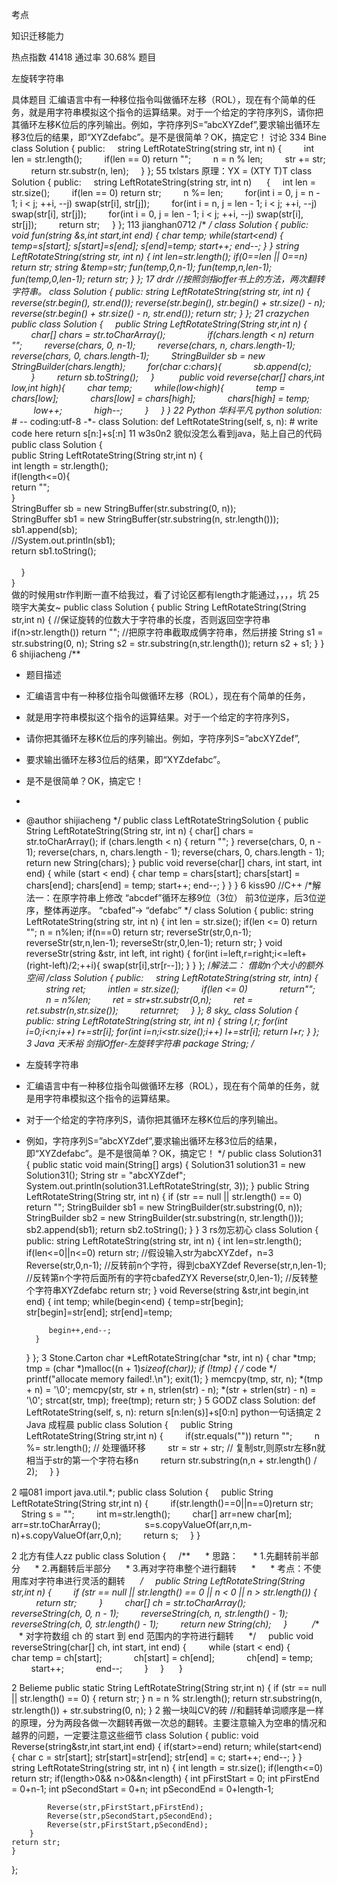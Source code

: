 考点    

知识迁移能力

热点指数    41418
通过率    30.68%
题目    

左旋转字符串


具体题目    汇编语言中有一种移位指令叫做循环左移（ROL），现在有个简单的任务，就是用字符串模拟这个指令的运算结果。对于一个给定的字符序列S，请你把其循环左移K位后的序列输出。例如，字符序列S=”abcXYZdef”,要求输出循环左移3位后的结果，即“XYZdefabc”。是不是很简单？OK，搞定它！
讨论    334
Bine
class Solution {
public:
    string LeftRotateString(string str, int n) {
        int len = str.length();
        if(len == 0) return "";
        n = n % len;
        str += str;
        return str.substr(n, len);
    }
};
55
txlstars
  原理：YX = (XTY
T)T
class Solution {
public:
    string LeftRotateString(string str, int n) 
    {
    	int len = str.size();
        if(len == 0) return str;
        n %= len;
        for(int i = 0, j = n - 1; i < j; ++i, --j) swap(str[i], str[j]);
        for(int i = n, j = len - 1; i < j; ++i, --j) swap(str[i], str[j]);
        for(int i = 0, j = len - 1; i < j; ++i, --j) swap(str[i], str[j]);
        return str;
    }
};
113
jianghan0712
	/*
	*/
	class Solution {
public:
    void fun(string &s,int start,int end)
    {
        char temp;
        while(start<end)
        {
            temp=s[start];
            s[start]=s[end];
            s[end]=temp;
            start++;
            end--;
        }
    }
    string LeftRotateString(string str, int n) {
        int len=str.length();
        if(0==len || 0==n)
            return str;
        string &temp=str;
        fun(temp,0,n-1);
        fun(temp,n,len-1);
        fun(temp,0,len-1);
        return str;
    }
};
17
drdr
//按照剑指offer书上的方法，两次翻转字符串。
class Solution {
public:
    string LeftRotateString(string str, int n) {
        reverse(str.begin(), str.end());
        reverse(str.begin(), str.begin() + str.size() - n);
        reverse(str.begin() + str.size() - n, str.end());
        return str;
    }
};
21
crazychen
public class Solution {
    public String LeftRotateString(String str,int n) {
        char[] chars = str.toCharArray();        
        if(chars.length < n) return ""; 
        reverse(chars, 0, n-1);
        reverse(chars, n, chars.length-1);
        reverse(chars, 0, chars.length-1);
        StringBuilder sb = new StringBuilder(chars.length);
        for(char c:chars){
            sb.append(c);
        }
        return sb.toString();
    }
    
    public void reverse(char[] chars,int low,int high){
        char temp;
        while(low<high){
            temp = chars[low];
            chars[low] = chars[high];
            chars[high] = temp;
            low++;
            high--;
        }
    }
}
22
Python
华科平凡
python solution: # -*- coding:utf-8 -*-
class Solution:
    def LeftRotateString(self, s, n):
        # write code here
        return s[n:]+s[:n]
11
w3s0n2
  貌似没怎么看到java，贴上自己的代码 
   public class Solution {  
public String LeftRotateString(String str,int n) {  
int length = str.length();  
if(length<=0){  
return "";  
}  
StringBuffer sb = new StringBuffer(str.substring(0,
    n));  
StringBuffer sb1 = new StringBuffer(str.substring(n,
    str.length()));  
sb1.append(sb);  
//System.out.println(sb1);  
return sb1.toString();  
             
       }  
   }  
  做的时候用str作判断一直不给我过，看了讨论区都有length才能通过，，，，坑 
25
晓宇大美女~
public class Solution {
    public String LeftRotateString(String str,int n) {
        //保证旋转的位数大于字符串的长度，否则返回空字符串
        if(n>str.length())
			return "";
        //把原字符串截取成俩字符串，然后拼接
        String s1 = str.substring(0, n);
		String s2 = str.substring(n,str.length());
		return s2 + s1;
    }
}
6
shijiacheng
/**
 * 题目描述
 * 汇编语言中有一种移位指令叫做循环左移（ROL），现在有个简单的任务，
 * 就是用字符串模拟这个指令的运算结果。对于一个给定的字符序列S，
 * 请你把其循环左移K位后的序列输出。例如，字符序列S=”abcXYZdef”,
 * 要求输出循环左移3位后的结果，即“XYZdefabc”。
 * 是不是很简单？OK，搞定它！
 *
 * @author shijiacheng
 */
public class LeftRotateStringSolution {
    public String LeftRotateString(String str, int n) {
        char[] chars = str.toCharArray();
        if (chars.length < n) {
            return "";
        }
        reverse(chars, 0, n - 1);
        reverse(chars, n, chars.length - 1);
        reverse(chars, 0, chars.length - 1);
        return new String(chars);
    }
    public void reverse(char[] chars, int start, int end) {
        while (start < end) {
            char temp = chars[start];
            chars[start] = chars[end];
            chars[end] = temp;
            start++;
            end--;
        }
    }
}
6
kiss90
//C++
/*解法一：在原字符串上修改
“abcdef”循环左移9位（3位）
前3位逆序，后3位逆序，整体再逆序。
“cbafed”-> “defabc”
*/
class Solution {
public:
    string LeftRotateString(string str, int n) {
        int len = str.size();
        if(len <= 0)
        	return "";
        n = n%len;
        if(n==0)
            return str;
        reverseStr(str,0,n-1);
        reverseStr(str,n,len-1);
        reverseStr(str,0,len-1);
        return str;
    }
    void reverseStr(string &str, int left, int right)
    {
        for(int i=left,r=right;i<=left+(right-left)/2;++i){
            swap(str[i],str[r--]);
        }
    }
};
/*解法二：
借助n个大小的额外空间
*/class Solution {
	public:
	    string LeftRotateString(string str, intn) {
	        string ret;
	        intlen = str.size();
	        if(len <= 0)
	            return"";
	        n = n%len;
	        ret = str+str.substr(0,n);
	        ret = ret.substr(n,str.size());
	        returnret;
	    }
	};
8
sky_
class Solution {
public:
    string LeftRotateString(string str, int n) {
           string l,r;
           for(int i=0;i<n;i++) r+=str[i];
           for(int i=n;i<str.size();i++) l+=str[i];
           return l+r;
    }
};
3
Java
天禾裕
剑指Offer-左旋转字符串 package String;
/**
 * 左旋转字符串
 * 汇编语言中有一种移位指令叫做循环左移（ROL），现在有个简单的任务，就是用字符串模拟这个指令的运算结果。
 * 对于一个给定的字符序列S，请你把其循环左移K位后的序列输出。
 * 例如，字符序列S=”abcXYZdef”,要求输出循环左移3位后的结果，即“XYZdefabc”。是不是很简单？OK，搞定它！
 */
public class Solution31 {
    public static void main(String[] args) {
        Solution31 solution31 = new Solution31();
        String str = "abcXYZdef";
        System.out.println(solution31.LeftRotateString(str, 3));
    }
    public String LeftRotateString(String str, int n) {
        if (str == null || str.length() == 0) return "";
        StringBuilder sb1 = new StringBuilder(str.substring(0, n));
        StringBuilder sb2 = new StringBuilder(str.substring(n, str.length()));
        sb2.append(sb1);
        return sb2.toString();
    }
}
3
rs勿忘初心
class Solution {
public:
    string LeftRotateString(string str, int n) {
        int len=str.length();
        if(len<=0||n<=0)
            return str;       //假设输入str为abcXYZdef，n=3    
        Reverse(str,0,n-1);   //反转前n个字符，得到cbaXYZdef
        Reverse(str,n,len-1); //反转第n个字符后面所有的字符cbafedZYX
        Reverse(str,0,len-1); //反转整个字符串XYZdefabc
        return str;
    }
   void Reverse(string &str,int begin,int end)
    {
        int temp;
        while(begin<end)
         {
            temp=str[begin];
            str[begin]=str[end];
            str[end]=temp;
            
            begin++,end--;
         }
    }
}; 
3
Stone.Carton
 char *LeftRotateString(char *str, int n) {
 	char *tmp;
 	tmp = (char *)malloc((n + 1)*sizeof(char));
 	if (!tmp)
 	{
 		/* code */
 		printf("allocate memory failed!.\n");
 		exit(1);
 	}
 	memcpy(tmp, str, n);
 	*(tmp + n) = '\0';
 	memcpy(str, str + n, strlen(str) - n);
 	*(str + strlen(str) - n) = '\0';
 	strcat(str, tmp);
 	free(tmp);
 	return str;
}
5
GODZ
class Solution:
    def LeftRotateString(self, s, n):
        return s[n:len(s)]+s[0:n]
python一句话搞定
2
Java
成程晨
public class Solution {
    public String LeftRotateString(String str,int n) {
        if(str.equals("")) return "";
        n %= str.length(); // 处理循环移
        str = str + str; // 复制str,则原str左移n就相当于str的第一个字符右移n
        return str.substring(n,n + str.length() / 2);
    }
}
 
2
喵081
import java.util.*;
public class Solution {
    public String LeftRotateString(String str,int n) {
        if(str.length()==0||n==0)return str;
        String s = "";
        int m=str.length();
        char[] arr=new char[m];
        arr=str.toCharArray();
        
        s=s.copyValueOf(arr,n,m-n)+s.copyValueOf(arr,0,n);
        return s;
    }
}
 
2
北方有佳人zz
public class Solution {
    /**
     * 思路：
     * 1.先翻转前半部分
     * 2.再翻转后半部分
     * 3.再对字符串整个进行翻转
     *
     * 考点：不使用库对字符串进行灵活的翻转
     */
    public String LeftRotateString(String str,int n) {
        if (str == null || str.length() == 0 || n < 0 || n > str.length()) {
            return str;
        }
        char[] ch = str.toCharArray();
        reverseString(ch, 0, n - 1);
        reverseString(ch, n, str.length() - 1);
        reverseString(ch, 0, str.length() - 1);
        return new String(ch);
    }
    
    /**
     * 对字符数组 ch 的 start 到 end 范围内的字符进行翻转
     */
    public void reverseString(char[] ch, int start, int end) {
        while (start < end) {
            char temp = ch[start];
            ch[start] = ch[end];
            ch[end] = temp;
            start++;
            end--;
        }
    }
    
}
 
2
Belieme
    public static String LeftRotateString(String str,int n) {
        if (str == null || str.length() == 0) {
            return str;
        }
        n = n % str.length();
        return str.substring(n, str.length()) + str.substring(0, n);
    }
2
搬一块叫CV的砖
//和翻转单词顺序是一样的原理，分为两段各做一次翻转再做一次总的翻转。主要注意输入为空串的情况和越界的问题，一定要注意这些细节
class Solution {
public:
    void Reverse(string&str,int start,int end)
    {
        if(start>=end)
            return;
        while(start<end)
        {
            char c = str[start];
            str[start]=str[end];
            str[end] = c;
            start++;
            end--;
        }
    }
    string LeftRotateString(string str, int n) {
        int length = str.size();
        if(length<=0)
            return str;
        if(length>0&& n>0&&n<length)
        {
            int pFirstStart = 0;
            int pFirstEnd = 0+n-1;
            int pSecondStart = 0+n;
            int pSecondEnd = 0+length-1;
            
            Reverse(str,pFirstStart,pFirstEnd);
            Reverse(str,pSecondStart,pSecondEnd);
            Reverse(str,pFirstStart,pSecondEnd);
        }
    return str;
    }
    
};
